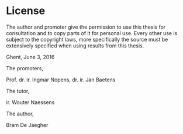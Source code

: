 # License

The author and promoter give the permission to use this thesis for consultation and to copy
parts of it for personal use. Every other use is subject to the copyright laws, more specifically
the source must be extensively specified when using results from this thesis.

Ghent, June 3, 2016


The promoters,

Prof. dr. ir. Ingmar Nopens, dr. ir. Jan Baetens


The tutor,

ir. Wouter Naessens


The author,

Bram De Jaegher
